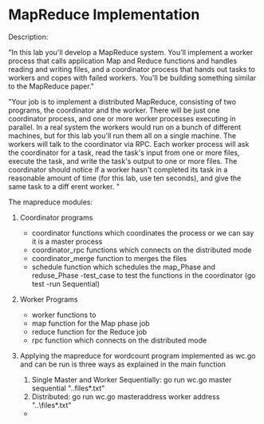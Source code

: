 # MapReduce Implementation

Description:

"In this lab you'll develop a MapReduce system. You'll implement a worker process that calls application Map and Reduce functions and handles reading and writing files, and a coordinator process that hands out tasks to workers and copes with failed workers. You'll be building something similar to the MapReduce paper."

"Your job is to implement a distributed MapReduce, consisting of two programs, the coordinator and the worker. There will be just one coordinator process, and one or more worker processes executing in parallel. In a real system the workers would run on a bunch of different machines, but for this lab you'll run them all on a single machine. The workers will talk to the coordinator via RPC. Each worker process will ask the coordinator for a task, read the task's input from one or more files, execute the task, and write the task's output to one or more files. The coordinator should notice if a worker hasn't completed its task in a reasonable amount of time (for this lab, use ten seconds), and give the same task to a diff erent worker. "

The mapreduce modules:
1. Coordinator programs
   - coordinator functions which coordinates the process or we can say it is a master process
   - coordinator_rpc functions which connects on the distributed mode
   - coordinator_merge function to merges the files
   - schedule function which schedules the map_Phase and reduse_Phase
   -test_case to test the functions in the coordinator
     (go test -run Sequential)
2. Worker Programs
   - worker functions to
   - map function for the Map phase job 
   - reduce function for the Reduce job
   - rpc function which connects on the distributed mode
3. Applying the mapreduce for wordcount program
   implemented as wc.go
   and can be run is three ways as explained in the main function
   1. Single Master and Worker Sequentially: go run wc.go master sequential "..files\*.txt"
   2. Distributed: go run wc.go masteraddress worker address "..\files\*.txt" 

   - 
